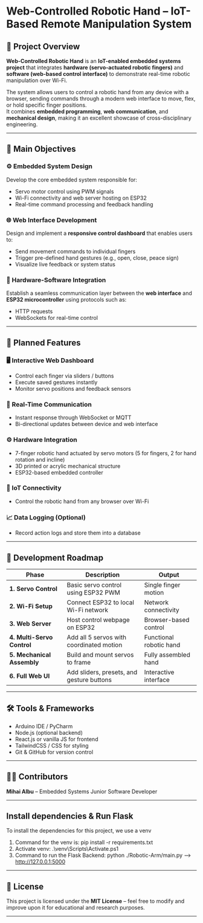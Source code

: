 # Web-Controlled Robotic Hand – IoT-Based Remote Manipulation System

## 📌 Project Overview

**Web-Controlled Robotic Hand** is an **IoT-enabled embedded systems project** that integrates **hardware (servo-actuated robotic fingers)** and **software (web-based control interface)** to demonstrate real-time robotic manipulation over Wi-Fi.

The system allows users to control a robotic hand from any device with a browser, sending commands through a modern web interface to move, flex, or hold specific finger positions.  
It combines **embedded programming**, **web communication**, and **mechanical design**, making it an excellent showcase of cross-disciplinary engineering.

---

## 🎯 Main Objectives

### ⚙️ Embedded System Design

Develop the core embedded system responsible for:

- Servo motor control using PWM signals
- Wi-Fi connectivity and web server hosting on ESP32
- Real-time command processing and feedback handling

### 🌐 Web Interface Development

Design and implement a **responsive control dashboard** that enables users to:

- Send movement commands to individual fingers
- Trigger pre-defined hand gestures (e.g., open, close, peace sign)
- Visualize live feedback or system status

### 🔗 Hardware-Software Integration

Establish a seamless communication layer between the **web interface** and **ESP32 microcontroller** using protocols such as:

- HTTP requests
- WebSockets for real-time control

---

## 🔧 Planned Features

### 🖥️ Interactive Web Dashboard

- Control each finger via sliders / buttons
- Execute saved gestures instantly
- Monitor servo positions and feedback sensors

### 🤝 Real-Time Communication

- Instant response through WebSocket or MQTT
- Bi-directional updates between device and web interface

### ⚙️ Hardware Integration

- 7-finger robotic hand actuated by servo motors (5 for fingers, 2 for hand rotation and incline)
- 3D printed or acrylic mechanical structure
- ESP32-based embedded controller

### 📶 IoT Connectivity

- Control the robotic hand from any browser over Wi-Fi

### 📈 Data Logging (Optional)

- Record action logs and store them into a database

---

## 🧩 Development Roadmap

| Phase                      | Description                               | Output                  |
| -------------------------- | ----------------------------------------- | ----------------------- |
| **1. Servo Control**       | Basic servo control using ESP32 PWM       | Single finger motion    |
| **2. Wi-Fi Setup**         | Connect ESP32 to local Wi-Fi network      | Network connectivity    |
| **3. Web Server**          | Host control webpage on ESP32             | Browser-based control   |
| **4. Multi-Servo Control** | Add all 5 servos with coordinated motion  | Functional robotic hand |
| **5. Mechanical Assembly** | Build and mount servos to frame           | Fully assembled hand    |
| **6. Full Web UI**         | Add sliders, presets, and gesture buttons | Interactive interface   |

---

## 🛠️ Tools & Frameworks

- Arduino IDE / PyCharm
- Node.js (optional backend)
- React.js or vanilla JS for frontend
- TailwindCSS / CSS for styling
- Git & GitHub for version control

---

## 👨‍💻 Contributors

**Mihai Albu** – Embedded Systems Junior Software Developer

---

## Install dependencies & Run Flask

To install the dependencies for this project, we use a venv

1. Command for the venv is: pip install -r requirements.txt
2. Activate venv: .\venv\Scripts\Activate.ps1
3. Command to run the Flask Backend: python ./Robotic-Arm/main.py --> http://127.0.0.1:5000

---

## 🧾 License

This project is licensed under the **MIT License** – feel free to modify and improve upon it for educational and research purposes.

---
